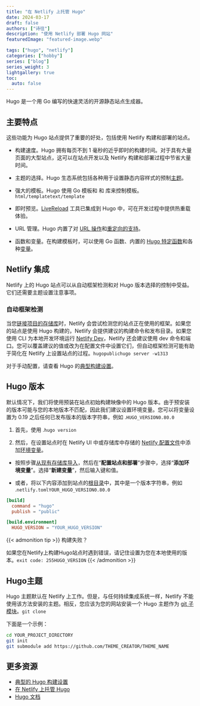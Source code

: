 ```yaml
---
title: "在 Netlify 上托管 Hugo"
date: 2024-03-17
draft: false
authors: ["诗往"]
description: "使用 Netlify 部署 Hugo 网站"
featuredImage: "featured-image.webp"

tags: ["hugo", "netlify"]
categories: ["hobby"]
series: ["blog"]
series_weight: 3
lightgallery: true
toc:
  auto: false
---
```


Hugo 是一个用 Go 编写的快速灵活的开源静态站点生成器。

## 主要特点

这些功能为 Hugo 站点提供了重要的好处，包括使用 Netlify 构建和部署的站点。

- 构建速度。Hugo 拥有每页不到 1 毫秒的近乎即时的构建时间。对于具有大量页面的大型站点，这可以在站点开发以及 Netlify 构建和部署过程中节省大量时间。

- 主题的选择。Hugo 生态系统包括各种用于设置静态内容样式的预制[主题](https://themes.gohugo.io/)。

- 强大的模板。Hugo 使用 Go 模板和 和 库来控制模板。
`html/templatetext/template`

- 即时预览。[LiveReload](https://gohugo.io/getting-started/usage/#livereload) 工具已集成到 Hugo 中，可在开发过程中提供热重载体验。

- URL 管理。Hugo 内置了对 [URL 操作](https://gohugo.io/content-management/urls/)和[重定向的支持](https://gohugo.io/content-management/urls/#aliases)。

- 函数和变量。在构建模板时，可以使用 Go 函数、内置的 [Hugo 特定函数](https://gohugo.io/functions/)和各种[变量](https://gohugo.io/variables/)。


## Netlify 集成

Netlify 上的 Hugo 站点可以从自动框架检测和对 Hugo 版本选择的控制中受益。它们还需要主题设置注意事项。

### 自动框架检测

当您[链接项目的存储库](https://docs.netlify.com/welcome/add-new-site/#import-from-an-existing-repository)时，Netlify 会尝试检测您的站点正在使用的框架。如果您的站点是使用 Hugo 构建的，Netlify 会提供建议的构建命令和发布目录。如果您使用 CLI 为本地开发环境运行 [Netlify Dev](https://docs.netlify.com/cli/local-development/)，Netlify 还会建议使用 dev 命令和端口。您可以覆盖建议的值或改为在配置文件中设置它们，但自动框架检测可能有助于简化在 Netlify 上设置站点的过程。`hugopublichugo server -w1313`

对于手动配置，请查看 Hugo 的[典型构建设置](https://docs.netlify.com/frameworks/#hugo)。

## Hugo 版本

默认情况下，我们将使用预装在站点初始构建映像中的 Hugo 版本。由于预安装的版本可能与您的本地版本不匹配，因此我们建议设置环境变量。您可以将变量设置为 0.19 之后任何已发布版本的版本字符串，例如 .`HUGO_VERSION0.80.0`

1. 首先，使用 .`hugo version`

2. 然后，在设置站点时在 Netlify UI 中或存储库中存储的 [Netlify 配置文件](https://docs.netlify.com/configure-builds/file-based-configuration/)中添加[环境变量](https://docs.netlify.com/environment-variables/overview/)。

- 按照步骤[从现有存储库导入](https://docs.netlify.com/welcome/add-new-site)，然后在“**配置站点和部署**”步骤中，选择“**添加环境变量**”。选择“**新建变量**”，然后输入键和值。

- 或者，将以下内容添加到站点的[根目录](https://docs.netlify.com/configure-builds/overview/#definitions-1)中，其中是一个版本字符串，例如 .`netlify.tomlYOUR_HUGO_VERSION0.80.0`

```toml
[build]
  command = "hugo"
  publish = "public"

[build.environment]
  HUGO_VERSION = "YOUR_HUGO_VERSION"
```

{{< admonition tip >}}
构建失败？

如果您在Netlify上构建Hugo站点时遇到错误，请记住设置为您在本地使用的版本。`exit code: 255HUGO_VERSION`
{{< /admonition >}}


## Hugo主题

Hugo 主题默认在 Netlify 上工作。但是，与任何持续集成系统一样，Netlify 不能使用该方法安装的主题。相反，您应该为您的网站安装一个 Hugo 主题作为 [git 子模块](https://git-scm.com/docs/gitsubmodules)。`git clone`

下面是一个示例：

```bash
cd YOUR_PROJECT_DIRECTORY
git init
git submodule add https://github.com/THEME_CREATOR/THEME_NAME
```

## 更多资源
- [典型的 Hugo 构建设置](https://docs.netlify.com/frameworks/#hugo)
- [在 Netlify 上托管 Hugo](https://gohugo.io/hosting-and-deployment/hosting-on-netlify/)
- [Hugo 文档](https://gohugo.io/documentation/)